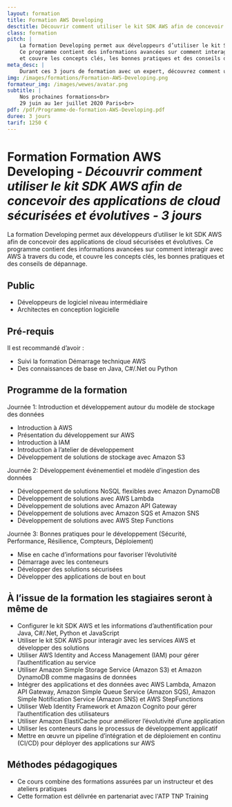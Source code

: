 ```yaml
---
layout: formation
title: Formation AWS Developing
desctitle: Découvrir comment utiliser le kit SDK AWS afin de concevoir des applications de cloud sécurisées et évolutives
class: formation
pitch: |
    La formation Developing permet aux développeurs d’utiliser le kit SDK AWS afin de concevoir des applications de cloud sécurisées et évolutives.
    Ce programme contient des informations avancées sur comment interagir avec AWS à travers du code, 
    et couvre les concepts clés, les bonnes pratiques et des conseils de dépannage.
meta_desc: |
    Durant ces 3 jours de formation avec un expert, découvrez comment utiliser le kit SDK AWS afin de concevoir des applications de cloud sécurisées et évolutives
img: /images/formations/Formation-AWS-Developing.png
formateur_img: /images/wewes/avatar.png
subtitle: |
    Nos prochaines formations<br>
    29 juin au 1er juillet 2020 Paris<br>
pdf: /pdf/Programme-de-formation-AWS-Developing.pdf
duree: 3 jours
tarif: 1250 €
---
```


# Formation Formation AWS Developing - *Découvrir comment utiliser le kit SDK AWS afin de concevoir des applications de cloud sécurisées et évolutives - 3 jours*

La formation Developing permet aux développeurs d’utiliser le kit SDK AWS afin de concevoir des applications de cloud sécurisées et évolutives.
Ce programme contient des informations avancées sur comment interagir avec AWS à travers du code, 
et couvre les concepts clés, les bonnes pratiques et des conseils de dépannage.

## Public

* Développeurs de logiciel niveau intermédiaire
* Architectes en conception logicielle

## Pré-requis

Il est recommandé d’avoir :
* Suivi la formation Démarrage technique AWS
* Des connaissances de base en Java, C#/.Net ou Python

## Programme de la formation

Journée 1: Introduction et développement autour du modèle de stockage des données
* Introduction à AWS
* Présentation du développement sur AWS
* Introduction à IAM
* Introduction à l’atelier de développement
* Développement de solutions de stockage avec Amazon S3

Journée 2: Développement événementiel et modèle d’ingestion des données
* Développement de solutions NoSQL flexibles avec Amazon DynamoDB
* Développement de solutions avec AWS Lambda
* Développement de solutions avec Amazon API Gateway
* Développement de solutions avec Amazon SQS et Amazon SNS
* Développement de solutions avec AWS Step Functions

Journée 3: Bonnes pratiques pour le développement (Sécurité, Performance, Résilience, Compteurs, Déploiement)
* Mise en cache d’informations pour favoriser l’évolutivité
* Démarrage avec les conteneurs
* Développer des solutions sécurisées
* Développer des applications de bout en bout

## À l’issue de la formation les stagiaires seront à même de

* Configurer le kit SDK AWS et les informations d’authentification pour Java, C#/.Net, Python et JavaScript
* Utiliser le kit SDK AWS pour interagir avec les services AWS et développer des solutions
* Utiliser AWS Identity and Access Management (IAM) pour gérer l’authentification au service
* Utiliser Amazon Simple Storage Service (Amazon S3) et Amazon DynamoDB comme magasins de données
* Intégrer des applications et des données avec AWS Lambda, Amazon API Gateway, Amazon Simple Queue Service (Amazon SQS), Amazon Simple Notification Service (Amazon SNS) et AWS StepFunctions
* Utiliser Web Identity Framework et Amazon Cognito pour gérer l’authentification des utilisateurs
* Utiliser Amazon ElastiCache pour améliorer l’évolutivité d’une application
* Utiliser les conteneurs dans le processus de développement applicatif
* Mettre en œuvre un pipeline d’intégration et de déploiement en continu (CI/CD) pour déployer des applications sur AWS

## Méthodes pédagogiques

* Ce cours combine des formations assurées par un instructeur et des ateliers pratiques
* Cette formation est délivrée en partenariat avec l'ATP TNP Training
